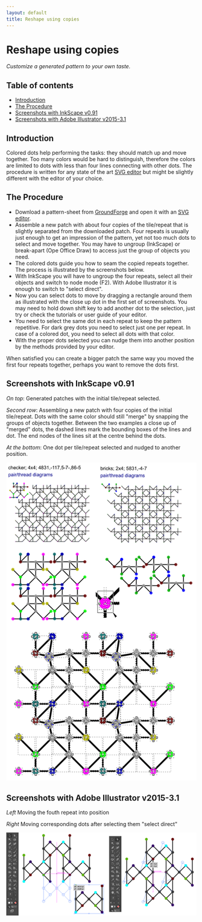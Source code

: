```yaml
---
layout: default
title: Reshape using copies
---
```


Reshape using copies
====================

_Customize a generated pattern to your own taste._

Table of contents
-----------------

* [Introduction](#introduction)
* [The Procedure](#the-procedure)
* [Screenshots with InkScape v0.91](#screenshots-with-inkscape-v091)
* [Screenshots with Adobe Illustrator v2015-3.1](#screenshots-with-adobe-illustrator-v2015-31)

Introduction
------------

Colored dots help performing the tasks: they should match up and move together. Too many colors would be hard to distinguish, therefore the colors are limited to dots with less than four lines connecting with other dots. The procedure is written for any state of the art [SVG editor] but might be slightly different with the editor of your choice.


The Procedure
-------------

* Download a pattern-sheet from [GroundForge] and open it with an [SVG editor].
* Assemble a new patch with about four copies of the tile/repeat that is slightly separated from the downloaded patch. Four repeats is usually just enough to get an impression of the pattern, yet not too much dots to select and move together. You may have to ungroup (InkScape) or break-apart (Ope Office Draw) to access just the group of objects you need.
* The colored dots guide you how to seam the copied repeats together. The process is illustrated by the screenshots below.
* With InkScape you will have to ungroup the four repeats, select all their objects and switch to node mode (F2). With Adobe Illustrator it is enough to switch to "select direct".
* Now you can select dots to move by dragging a rectangle around them as illustrated with the close up dot in the first set of screenshots. You may need to hold down shift key to add another dot to the selection, just try or check the tutorials or user guide of your editor.
* You need to select the same dot in each repeat to keep the pattern repetitive. For dark grey dots you need to select just one per repeat. In case of a colored dot, you need to select all dots with that color.
* With the proper dots selected you can nudge them into another position by the methods provided by your editor.

When satisfied you can create a bigger patch the same way you moved the first four repeats together, perhaps you want to remove the dots first.

[GroundForge]: /GroundForge/
[SVG editor]: https://en.wikipedia.org/wiki/Comparison_of_vector_graphics_editors#File_format_support

Screenshots with InkScape v0.91
-------------------------------

_On top_: Generated patches with the initial tile/repeat selected.

_Second row_: Assembling a new patch with four copies of the initial tile/repeat. Dots with the same color should still "merge" by snapping the groups of objects together. Between the two examples a close up of "merged" dots, the dashed lines mark the bounding boxes of the lines and dot. The end nodes of the lines sit at the centre behind the dots.

_At the bottom_: One dot per tile/repeat selected and nudged to another position.

![](images/reshape-using-copies.png)

Screenshots with Adobe Illustrator v2015-3.1
--------------------------------------------

_Left_ Moving the fouth repeat into position

_Right_ Moving corresponding dots after selecting them "select direct"

![](images/reshape-with-ai.png)